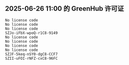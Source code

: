 ## 2025-06-26 11:00 的 GreenHub 许可证
```
No license code
No license code
No license code
SZJo-iFbX-wpoQ-r1C8-9149
No license code
No license code
No license code
No license code
SZJF-5keq-nSY0-dgC8-CCF7
SZII-uFOI-rNFZ-cxC8-96FC
```
